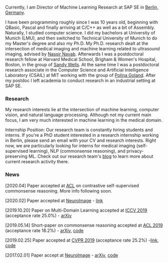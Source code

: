 

 Currently, I am Director of Machine Learning Research at SAP SE in [Berlin, Germany](https://www.google.com/maps/dir/52.5467648,13.4660096/SAP+Münzstr+15/@52.5365216,13.4064717,13z/data=!3m1!4b1!4m9!4m8!1m1!4e1!1m5!1m1!1s0x47a851e1dab74057:0xae8d4cd859f4c58a!2m2!1d13.406999!2d52.5242668).
 
 
I have been programming roughly since I was 10 years old, beginning with QBasic, Pascal and finally arriving at C/C++ as well as a bit of Assembly. Naturally, I studied computer science. I did my bachelors at University of Munich (LMU), and then switched to Technical University of Munich to do my Master's degree and also my Ph.D.  My Ph.D. research dealt at the intersection of medical imaging and machine learning related to ultrasound imaging, advised by [Nassir Navab](http://campar.in.tum.de/Main/NassirNavab). Afterwards I was a postdoctoral research fellow at Harvard Medical School, Brigham & Women's Hospital, Boston, in the group of [Sandy Wells](https://lmi.med.harvard.edu/people/william-wells). At the same time I was a postdoctoral research associate in the Computer Science and Artificial Intelligence Laboratory (CSAIL) at MIT working with the group of [Polina Goland](https://people.csail.mit.edu/polina/index.html). After my postdoc I left academia to conduct research in an industrial setting at SAP SE.
<br/>


### Research

My research interests lie at the intersection of machine learning, computer vision, and natural language processing. Although not my current main focus, I am very much interested in machine learning in the medical domain.

Internship Position: Our research team is constantly hiring students and interns. If you're a PhD student interested in a research internship working in Berlin, please send an email with your CV and research interests. Right now, we are particularly looking for interns for medical imaging (self-supervised learning), NLP (commonsense reasoning), and privacy-preserving ML. Check out our research team's [blog](https://medium.com/sap-machine-learning-research) to learn more about current research activity there.

### News


[2020.04] Paper accepted at [ACL](https://acl2020.org/) on contrastive self-supervised commonsense reasoning. More info following soon.

[2020.02] Paper accepted at  [NeuroImage](https://www.journals.elsevier.com/neuroimage) - [link](https://www.sciencedirect.com/science/article/pii/S2213158220300231)

[2019.10.20] Paper on Multi-Domain Learning accepted at [ICCV 2019](http://iccv2019.thecvf.com/) (acceptance rate 25.0%) - [arXiv](https://arxiv.org/abs/1905.06242)

[2019.05.14] Short-paper on commonsense reasoning accepted at [ACL 2019](http://www.acl2019.org/EN/index.xhtml) (acceptance rate 18.2%) - [arXiv](https://arxiv.org/abs/1905.13497), [code](https://github.com/SAP-samples/acl2019-commonsense-reasoning)

[2019.02.25] Paper accepted at [CVPR 2019](http://cvpr2019.thecvf.com/) (acceptance rate 25.2%) -[link](http://openaccess.thecvf.com/content_CVPR_2019/html/Ostapenko_Learning_to_Remember_A_Synaptic_Plasticity_Driven_Framework_for_Continual_CVPR_2019_paper.html), [code](https://github.com/SAP/machine-learning-dgm)

[2017.02.01] Paper accept at [NeuroImage](https://www.journals.elsevier.com/neuroimage) - [arXiv](https://arxiv.org/abs/1702.08192), [code](https://github.com/TJKlein/DeepNAT)
